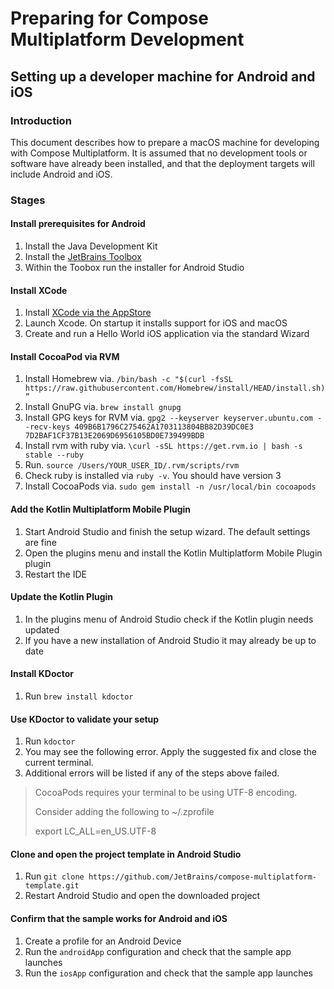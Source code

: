 # Preparing for Compose Multiplatform Development
## Setting up a developer machine for Android and iOS

### Introduction

This document describes how to prepare a macOS machine for developing with Compose Multiplatform. It is assumed that no
development tools or software have already been installed, and that the deployment targets will include Android and iOS.

### Stages

#### Install prerequisites for Android

1. Install the Java Development Kit
2. Install the [JetBrains Toolbox](https://www.jetbrains.com/lp/toolbox/)
3. Within the Toobox run the installer for Android Studio

#### Install XCode

1. Install [XCode via the AppStore](https://apps.apple.com/us/app/xcode)
3. Launch Xcode. On startup it installs support for iOS and macOS
4. Create and run a Hello World iOS application via the standard Wizard

#### Install CocoaPod via RVM

1. Install Homebrew via. `/bin/bash -c "$(curl -fsSL https://raw.githubusercontent.com/Homebrew/install/HEAD/install.sh)”`
2. Install GnuPG via. `brew install gnupg`
3. Install GPG keys for RVM via.  `gpg2 --keyserver keyserver.ubuntu.com --recv-keys 409B6B1796C275462A1703113804BB82D39DC0E3 7D2BAF1CF37B13E2069D6956105BD0E739499BDB`
4. Install rvm with ruby via.  `\curl -sSL https://get.rvm.io | bash -s stable --ruby`
5. Run. `source /Users/YOUR_USER_ID/.rvm/scripts/rvm`
6. Check ruby is installed via `ruby -v`. You should have version 3
7. Install CocoaPods via. `sudo gem install -n /usr/local/bin cocoapods`

#### Add the Kotlin Multiplatform Mobile Plugin
1. Start Android Studio and finish the setup wizard. The default settings are fine
2. Open the plugins menu and install the Kotlin Multiplatform Mobile Plugin plugin
3. Restart the IDE

#### Update the Kotlin Plugin
1. In the plugins menu of Android Studio check if the Kotlin plugin needs updated
2. If you have a new installation of Android Studio it may already be up to date

#### Install KDoctor
1. Run `brew install kdoctor`

#### Use KDoctor to validate your setup
1. Run `kdoctor` 
2. You may see the following error. Apply the suggested fix and close the current terminal.
3. Additional errors will be listed if any of the steps above failed.

> CocoaPods requires your terminal to be using UTF-8 encoding.
> 
>  Consider adding the following to ~/.zprofile
> 
>  export LC_ALL=en_US.UTF-8


#### Clone and open the project template in Android Studio
1. Run `git clone https://github.com/JetBrains/compose-multiplatform-template.git`
2. Restart Android Studio and open the downloaded project

#### Confirm that the sample works for Android and iOS
1. Create a profile for an Android Device
2. Run the `androidApp` configuration and check that the sample app launches
3. Run the `iosApp` configuration and check that the sample app launches





